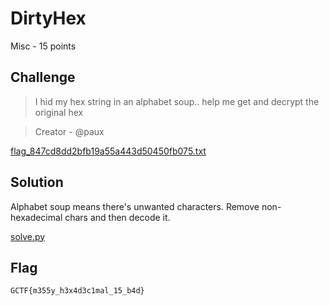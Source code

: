# DirtyHex
Misc - 15 points

## Challenge 
> I hid my hex string in an alphabet soup.. help me get and decrypt the original hex

> Creator - @paux

[flag_847cd8dd2bfb19a55a443d50450fb075.txt](flag_847cd8dd2bfb19a55a443d50450fb075.txt)

## Solution
Alphabet soup means there's unwanted characters.
Remove non-hexadecimal chars and then decode it.

[solve.py](solve.py)

## Flag
`GCTF{m355y_h3x4d3c1mal_15_b4d}`
